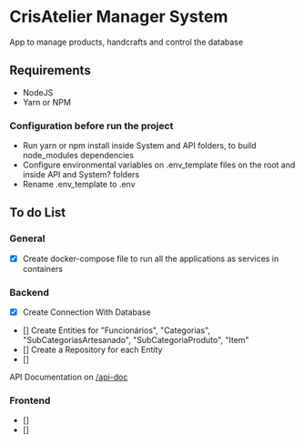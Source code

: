 # CrisAtelier Manager System

App to manage products, handcrafts and control the database

## Requirements
- NodeJS
- Yarn or NPM
  
### Configuration before run the project
- Run yarn or npm install inside System and API folders, to build node_modules dependencies
- Configure environmental variables on .env_template files on the root and inside API and System? folders
- Rename .env_template to .env 

## To do List

### General
- [x] Create docker-compose file to run all the applications as services in containers

### Backend
- [x] Create Connection With Database
- [] Create Entities for "Funcionários", "Categorias", "SubCategoriasArtesanado", "SubCategoriaProduto", "Item"
- [] Create a Repository for each Entity
- [] 

API Documentation on <a target='_blank' href="http://localhost:7070/api-docs">/api-doc</a>

### Frontend
- []
- []